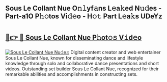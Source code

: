 ## Sous Le Collant Nue O𝚗𝚕yf𝚊ns L𝚎a𝚔ed N𝚞𝚍es - Part-a1O P𝚑𝚘tos Vi𝚍𝚎o - H𝚘𝚝 Part L𝚎a𝚔s UDeYz

# <h2><a href="http://kf5lr9a.oniu.top/?m=Sous+Le+Collant+Nue">🔗👉 🔴 Sous Le Collant Nue P𝚑ot𝚘𝚜 V𝚒d𝚎o</a></h2>

[![Sous Le Collant Nue Nu𝚍e𝚜](https://i.imgur.com/0qMVB7G.gif)](http://kf5lr9a.oniu.top/?m=Sous+Le+Collant+Nue)
Digital content creator and web entertainer Sous Le Collant Nue, known for disseminating dance and lifestyle knowledge through solo and collaborative dance presentations and short videos. Outstanding set builder Sous Le Collant Nue, recognized for their remarkable abilities and accomplishments in constructing sets.  
